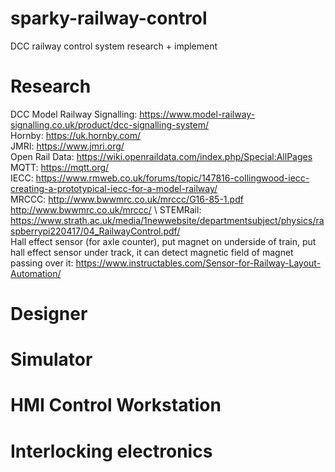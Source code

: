 # sparky-railway-control
DCC railway control system research + implement

# Research
DCC Model Railway Signalling: https://www.model-railway-signalling.co.uk/product/dcc-signalling-system/ \
Hornby: https://uk.hornby.com/ \
JMRI: https://www.jmri.org/ \
Open Rail Data: https://wiki.openraildata.com/index.php/Special:AllPages \
MQTT: https://mqtt.org/ \
IECC: https://www.rmweb.co.uk/forums/topic/147816-collingwood-iecc-creating-a-prototypical-iecc-for-a-model-railway/ \
MRCCC: http://www.bwwmrc.co.uk/mrccc/G16-85-1.pdf http://www.bwwmrc.co.uk/mrccc/ \ 
STEMRail: https://www.strath.ac.uk/media/1newwebsite/departmentsubject/physics/raspberrypi220417/04_RailwayControl.pdf/ \
Hall effect sensor (for axle counter), put magnet on underside of train, put hall effect sensor under track, it can detect magnetic field of magnet passing over it: https://www.instructables.com/Sensor-for-Railway-Layout-Automation/

# Designer

# Simulator

# HMI Control Workstation

# Interlocking electronics
